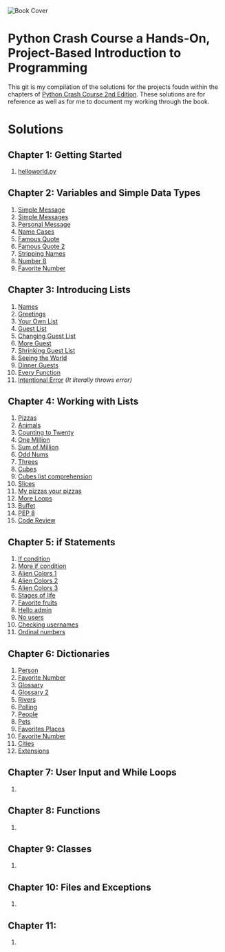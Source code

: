 ![Book Cover](https://nostarch.com/sites/default/files/styles/uc_product_full/public/pcc2e_cover-blurb_2B.png?itok=2_OiXq65 "Python Crash Course 2nd Edition")

# Python Crash Course a Hands-On, Project-Based Introduction to Programming
This git is my compilation of the solutions for the projects foudn within the chapters of [Python Crash Course 2nd Edition](https://nostarch.com/pythoncrashcourse2e). These solutions are for reference as well as for me to document my working through the book. 

# Solutions

## Chapter 1: Getting Started
1. [helloworld.py](https://github.com/reubadoob/PythonCrashCourse/blob/master/Chpt1/1-0_helloworld.py)

## Chapter 2: Variables and Simple Data Types
1. [Simple Message](https://github.com/reubadoob/PythonCrashCourse/blob/master/Chpt2/2-1_simple_message.py)
2. [Simple Messages](https://github.com/reubadoob/PythonCrashCourse/blob/master/Chpt2/2-2_simple_messages.py)
3. [Personal Message](https://github.com/reubadoob/PythonCrashCourse/blob/master/Chpt2/2-3_personnelmessage.py)
4. [Name Cases](https://github.com/reubadoob/PythonCrashCourse/blob/master/Chpt2/2-4_name_cases.py)
5. [Famous Quote](https://github.com/reubadoob/PythonCrashCourse/blob/master/Chpt2/2-5_famous_quote.py)
6. [Famous Quote 2](https://github.com/reubadoob/PythonCrashCourse/blob/master/Chpt2/2-6_famous_quote_2.py)
7. [Stripping Names](https://github.com/reubadoob/PythonCrashCourse/blob/master/Chpt2/2-7_stripping_names.py)
8. [Number 8](https://github.com/reubadoob/PythonCrashCourse/blob/master/Chpt2/2-8_number_eight.py)
9. [Favorite Number](https://github.com/reubadoob/PythonCrashCourse/blob/master/Chpt2/2-9_favorite_number.py)

## Chapter 3: Introducing Lists
1. [Names](https://github.com/reubadoob/PythonCrashCourse/blob/master/Chpt3/3-1_names.py)
2. [Greetings](https://github.com/reubadoob/PythonCrashCourse/blob/master/Chpt3/3-2_greetings.py)
3. [Your Own List](https://github.com/reubadoob/PythonCrashCourse/blob/master/Chpt3/3-3_Your_Own_List.py)
4. [Guest List]()
5. [Changing Guest List](https://github.com/reubadoob/PythonCrashCourse/blob/master/Chpt3/3-4_Guest_List.py)
6. [More Guest](https://github.com/reubadoob/PythonCrashCourse/blob/master/Chpt3/3-5_Changing_Guest_List.py)
7. [Shrinking Guest List](https://github.com/reubadoob/PythonCrashCourse/blob/master/Chpt3/3-7_Shrinking_Guest_List.py)
8. [Seeing the World](https://github.com/reubadoob/PythonCrashCourse/blob/master/Chpt3/3-8_Seeing_The_World.py)
9. [Dinner Guests](https://github.com/reubadoob/PythonCrashCourse/blob/master/Chpt3/3-9_Dinner_Guests.py)
10. [Every Function](https://github.com/reubadoob/PythonCrashCourse/blob/master/Chpt3/3-10_Every_Function.py)
11. [Intentional Error]() *(It literally throws error)*

## Chapter 4: Working with Lists
1. [Pizzas](https://github.com/reubadoob/PythonCrashCourse/blob/master/Chpt4/4-1_Pizzas.py)
2. [Animals](https://github.com/reubadoob/PythonCrashCourse/blob/master/Chpt4/4-2_Animals.py)
3. [Counting to Twenty](https://github.com/reubadoob/PythonCrashCourse/blob/master/Chpt4/4-3_Counting_to_Twenty.py)
4. [One Million](https://github.com/reubadoob/PythonCrashCourse/blob/master/Chpt4/4-4_One_Million.py)
5. [Sum of Million](https://github.com/reubadoob/PythonCrashCourse/blob/master/Chpt4/4-5_Summing_a_Million.py)
6. [Odd Nums](https://github.com/reubadoob/PythonCrashCourse/blob/master/Chpt4/4-6_Odd_Numbers.py)
7. [Threes](https://github.com/reubadoob/PythonCrashCourse/blob/master/Chpt4/4-7_Threes.py)
8. [Cubes](https://github.com/reubadoob/PythonCrashCourse/blob/master/Chpt4/4-8_Cubes.py)
9. [Cubes list comprehension](https://github.com/reubadoob/PythonCrashCourse/blob/master/Chpt4/4-9_Cube_Comprehension.py)
10. [Slices](https://github.com/reubadoob/PythonCrashCourse/blob/master/Chpt4/4-10_Slices.py)
11. [My pizzas your pizzas](https://github.com/reubadoob/PythonCrashCourse/blob/master/Chpt4/4-11_My_Pizzas_Your_Pizzas.py)
12. [More Loops](https://github.com/reubadoob/PythonCrashCourse/blob/master/Chpt4/4-12_More_Loops.py)
13. [Buffet](https://github.com/reubadoob/PythonCrashCourse/blob/master/Chpt4/4-13_Buffet.py)
14. [PEP 8](https://github.com/reubadoob/PythonCrashCourse/blob/master/Chpt4/4-14_PEP_8.py)
15. [Code Review](https://github.com/reubadoob/PythonCrashCourse/blob/master/Chpt4/4-15_Code_Review.py)

## Chapter 5: if Statements
1. [If condition](https://github.com/reubadoob/PythonCrashCourse/blob/master/Chpt5/5-1_Conditional_Tests.py)
2. [More if condition](https://github.com/reubadoob/PythonCrashCourse/blob/master/Chpt5/5-2_More_Conditional_Tests.py)
3. [Alien Colors 1](https://github.com/reubadoob/PythonCrashCourse/blob/master/Chpt5/5-3_Alien_Colors_1.py)
4. [Alien Colors 2](https://github.com/reubadoob/PythonCrashCourse/blob/master/Chpt5/5-4_Alien_Colors_2.py)
5. [Alien Colors 3](https://github.com/reubadoob/PythonCrashCourse/blob/master/Chpt5/5-5_Alien_Colors_3.py)
6. [Stages of life](https://github.com/reubadoob/PythonCrashCourse/blob/master/Chpt5/5-6_Stages_of_life.py)
7. [Favorite fruits](https://github.com/reubadoob/PythonCrashCourse/blob/master/Chpt5/5-7_Favorite_Fruit.py)
8. [Hello admin](https://github.com/reubadoob/PythonCrashCourse/blob/master/Chpt5/5-8_Hello_Admin.py)
9. [No users](https://github.com/reubadoob/PythonCrashCourse/blob/master/Chpt5/5-9_No_Users.py)
10. [Checking usernames](https://github.com/reubadoob/PythonCrashCourse/blob/master/Chpt5/5-10_Checking_Usernames.py)
11. [Ordinal numbers](https://github.com/reubadoob/PythonCrashCourse/blob/master/Chpt5/5-11_Ordinal_Numbers.py)

## Chapter 6: Dictionaries 
1. [Person](https://github.com/reubadoob/PythonCrashCourse/blob/master/Chpt6/6-1_Person.py)
2. [Favorite Number](https://github.com/reubadoob/PythonCrashCourse/blob/master/Chpt6/6-2_Favorite_Number.py)
3. [Glossary](https://github.com/reubadoob/PythonCrashCourse/blob/master/Chpt6/6-3_Glossary.py)
4. [Glossary 2](https://github.com/reubadoob/PythonCrashCourse/blob/master/Chpt6/6-4_Glossary_2.py)
5. [Rivers](https://github.com/reubadoob/PythonCrashCourse/blob/master/Chpt6/6-5_Rivers.py)
6. [Polling]()
7. [People]()
8. [Pets]()
9. [Favorites Places]()
10. [Favorite Number]()
11. [Cities]()
12. [Extensions]()

## Chapter 7: User Input and While Loops
1.

## Chapter 8: Functions
1. 

## Chapter 9: Classes
1.

## Chapter 10: Files and Exceptions
1.

## Chapter 11:
1.
